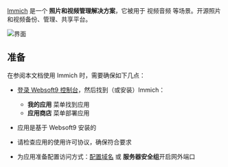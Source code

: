 [Immich](https://immich.app/) 是一个 **照片和视频管理解决方案**，它被用于 视频音频  等场景。开源照片和视频备份、管理、共享平台。


![界面](https://libs.websoft9.com/Websoft9/DocsPicture/zh/immich/immich-gui-websoft9.png)


## 准备

在参阅本文档使用 Immich 时，需要确保如下几点：

- [登录 Websoft9 控制台](./login-console)，然后找到（或安装）Immich：
  - **我的应用** 菜单找到应用 
  - **应用商店** 菜单部署应用

- 应用是基于 Websoft9 安装的

- 请检查应用的使用许可协议，确保符合要求


- 为应用准备配置访问方式：[配置域名](./domain-set) 或 **服务器安全组**开启网外端口